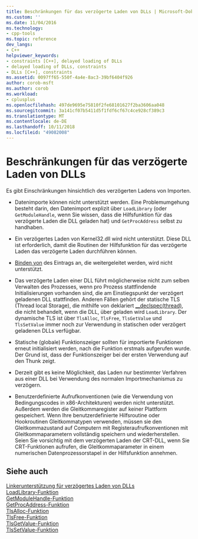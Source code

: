 ```yaml
---
title: Beschränkungen für das verzögerte Laden von DLLs | Microsoft-Dokumentation
ms.custom: ''
ms.date: 11/04/2016
ms.technology:
- cpp-tools
ms.topic: reference
dev_langs:
- C++
helpviewer_keywords:
- constraints [C++], delayed loading of DLLs
- delayed loading of DLLs, constraints
- DLLs [C++], constraints
ms.assetid: 0097ff65-550f-4a4e-8ac3-39bf6404f926
author: corob-msft
ms.author: corob
ms.workload:
- cplusplus
ms.openlocfilehash: 497de9695e75810f2fe68101627f2ba3606aa048
ms.sourcegitcommit: 3a141cf07b5411d5f1fdf6cf67c4ce928cf389c3
ms.translationtype: MT
ms.contentlocale: de-DE
ms.lasthandoff: 10/11/2018
ms.locfileid: "49082008"
---
```

# <a name="constraints-of-delay-loading-dlls"></a>Beschränkungen für das verzögerte Laden von DLLs

Es gibt Einschränkungen hinsichtlich des verzögerten Ladens von Importen.

- Datenimporte können nicht unterstützt werden. Eine Problemumgehung besteht darin, den Datenimport explizit über `LoadLibrary` (oder `GetModuleHandle`, wenn Sie wissen, dass die Hilfsfunktion für das verzögerte Laden die DLL geladen hat) und `GetProcAddress` selbst zu handhaben.

- Ein verzögertes Laden von Kernel32.dll wird nicht unterstützt. Diese DLL ist erforderlich, damit die Routinen der Hilfsfunktion für das verzögerte Laden das verzögerte Laden durchführen können.

- [Binden von](../../build/reference/binding-imports.md) des Eintrags an, die weitergeleitet werden, wird nicht unterstützt.

- Das verzögerte Laden einer DLL führt möglicherweise nicht zum selben Verwalten des Prozesses, wenn pro Prozess stattfindende Initialisierungen vorhanden sind, die am Einstiegspunkt der verzögert geladenen DLL stattfinden. Anderen Fällen gehört der statische TLS (Thread local Storage), die mithilfe von deklariert [__declspec(thread)](../../cpp/thread.md), die nicht behandelt, wenn die DLL, über geladen wird `LoadLibrary`. Der dynamische TLS ist über `TlsAlloc`, `TlsFree`, `TlsGetValue` und `TlsSetValue` immer noch zur Verwendung in statischen oder verzögert geladenen DLLs verfügbar.

- Statische (globale) Funktionszeiger sollten für importierte Funktionen erneut initialisiert werden, nach die Funktion erstmals aufgerufen wurde. Der Grund ist, dass der Funktionszeiger bei der ersten Verwendung auf den Thunk zeigt.

- Derzeit gibt es keine Möglichkeit, das Laden nur bestimmter Verfahren aus einer DLL bei Verwendung des normalen Importmechanismus zu verzögern.

- Benutzerdefinierte Aufrufkonventionen (wie die Verwendung von Bedingungscodes in x86-Architekturen) werden nicht unterstützt. Außerdem werden die Gleitkommaregister auf keiner Plattform gespeichert. Wenn Ihre benutzerdefinierte Hilfsroutine oder Hookroutinen Gleitkommatypen verwenden, müssen sie den Gleitkommazustand auf Computern mit Registeraufrufkonventionen mit Gleitkommaparametern vollständig speichern und wiederherstellen. Seien Sie vorsichtig mit dem verzögerten Laden der CRT-DLL, wenn Sie CRT-Funktionen aufrufen, die Gleitkommaparameter in einem numerischen Datenprozessorstapel in der Hilfsfunktion annehmen.

## <a name="see-also"></a>Siehe auch

[Linkerunterstützung für verzögertes Laden von DLLs](../../build/reference/linker-support-for-delay-loaded-dlls.md)<br/>
[LoadLibrary-Funktion](/windows/desktop/api/libloaderapi/nf-libloaderapi-loadlibrarya)<br/>
[GetModuleHandle-Funktion](/windows/desktop/api/libloaderapi/nf-libloaderapi-getmodulehandlea)<br/>
[GetProcAddress-Funktion](/windows/desktop/api/libloaderapi/nf-libloaderapi-getprocaddress)<br/>
[TlsAlloc-Funktion](/windows/desktop/api/processthreadsapi/nf-processthreadsapi-tlsalloc)<br/>
[TlsFree-Funktion](/windows/desktop/api/processthreadsapi/nf-processthreadsapi-tlsfree)<br/>
[TlsGetValue-Funktion](/windows/desktop/api/processthreadsapi/nf-processthreadsapi-tlsgetvalue)<br/>
[TlsSetValue-Funktion](/windows/desktop/api/processthreadsapi/nf-processthreadsapi-tlssetvalue)